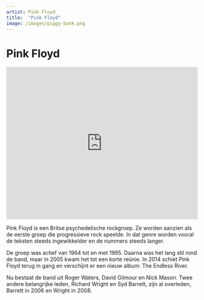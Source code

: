 ```yaml
---
artist: Pink Floyd
title:  "Pink Floyd"
image: /images/piggy-bank.png
---
```


# Pink Floyd

<iframe width="100%" height="400" src="https://www.youtube.com/embed/nVhNCTH8pDs" frameborder="0" allowfullscreen></iframe>

<span class="lead">Pink Floyd is een Britse psychedelische rockgroep. Ze worden aanzien als de eerste groep die progressieve rock speelde. In dat genre worden vooral de teksten steeds ingewikkelder en de nummers steeds langer.</span>De groep was actief van 1964 tot en met 1995. Daarna was het lang stil rond de band, maar in 2005 kwam het tot een korte reünie. In 2014 schiet <span class="engels">Pink Floyd</span> terug in gang en verschijnt er een nieuw album: <span class="engels">The Endless River</span>.Nu bestaat de band uit Roger Waters, David Gilmour en Nick Mason. Twee andere belangrijke leden, Richard Wright en Syd Barrett, zijn al overleden, Barrett in 2006 en Wright in 2008.
